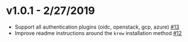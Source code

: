 v1.0.1 - 2/27/2019
==

* Support all authentication plugins (oidc, openstack, gcp, azure) [#13](https://github.com/corneliusweig/ketall/pull/13)
* Improve readme instructions around the `krew` installation method [#12](https://github.com/corneliusweig/ketall/pull/12)
